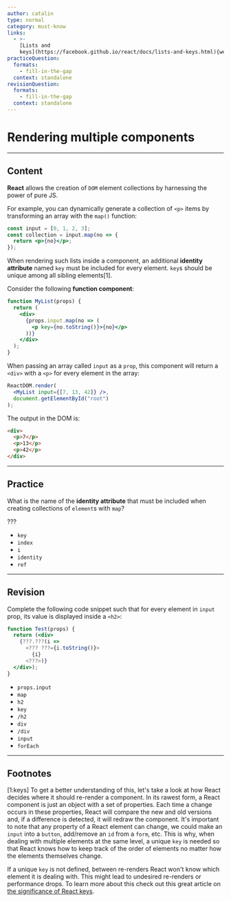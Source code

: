 ```yaml
---
author: catalin
type: normal
category: must-know
links:
  - >-
    [Lists and
    keys](https://facebook.github.io/react/docs/lists-and-keys.html){website}
practiceQuestion:
  formats:
    - fill-in-the-gap
  context: standalone
revisionQuestion:
  formats:
    - fill-in-the-gap
  context: standalone
---
```


# Rendering multiple components


---

## Content

**React** allows the creation of `DOM` element collections by harnessing the power of pure JS.

For example, you can dynamically generate a collection of `<p>` items by transforming an array with the `map()` function:

```jsx
const input = [0, 1, 2, 3];
const collection = input.map(no => {
  return <p>{no}</p>;
});
```

When rendering such lists inside a component, an additional **identity attribute** named `key` must be included for every element. `key`s should be unique among all sibling elements[1].

Consider the following **function component**:

```jsx
function MyList(props) {
  return (
    <div>
      {props.input.map(no => (
        <p key={no.toString()}>{no}</p>
      ))}
    </div>
  );
}
```

When passing an array called `input` as a `prop`, this component will return a `<div>` with a `<p>` for every element in the array:

```jsx
ReactDOM.render(
  <MyList input={[7, 13, 42]} />,
  document.getElementById("root")
);
```

The output in the DOM is:

```html
<div>
  <p>7</p>
  <p>13</p>
  <p>42</p>
</div>
```


---

## Practice

What is the name of the **identity attribute** that must be included when creating collections of `element`s with `map`?

???

- `key`
- `index`
- `i`
- `identity`
- `ref`


---

## Revision

Complete the following code snippet such that for every element in `input` prop, its value is displayed inside a `<h2>`:

```jsx
function Test(props) {
  return (<div>
    {???.???(i =>
      <??? ???={i.toString()}>
        {i}
      <???>)}
  </div>);
}
```

- `props.input`
- `map`
- `h2`
- `key`
- `/h2`
- `div`
- `/div`
- `input`
- `forEach`


---

## Footnotes

[1:keys]
To get a better understanding of this, let's take a look at how React decides where it should re-render a component. In its rawest form, a React component is just an object with a set of properties. Each time a change occurs in these properties, React will compare the new and old versions and, if a difference is detected, it will redraw the component. It's important to note that any property of a React element can change, we could make an `input` into a `button`, add/remove an `id` from a `form`, etc. This is why, when dealing with multiple elements at the same level, a unique `key` is needed so that React knows how to keep track of the order of elements no matter how the elements themselves change. 

If a unique `key` is not defined, between re-renders React won't know which element it is dealing with. This might lead to undesired re-renders or performance drops. To learn more about this check out this great article on [the significance of React keys](https://dev.to/jtonzing/the-significance-of-react-keys---a-visual-explanation--56l7).
